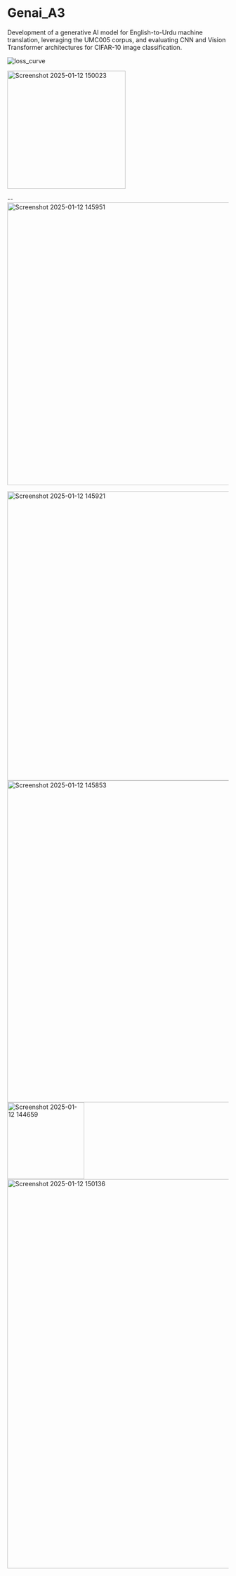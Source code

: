 # Genai_A3
Development of a generative AI model for English-to-Urdu machine translation, leveraging the UMC005 corpus, and evaluating CNN and Vision Transformer architectures for CIFAR-10 image classification.

![loss_curve](https://github.com/user-attachments/assets/a0c0863a-2611-4931-989f-1da0ba9416b4)



<img width="269" alt="Screenshot 2025-01-12 150023" src="https://github.com/user-attachments/assets/03278bc4-2bba-406d-a4be-9d52fd7cea24" />


--<img width="644" alt="Screenshot 2025-01-12 145951" src="https://github.com/user-attachments/assets/ab3addfb-bac5-4186-ac0c-36dee42d52f9" />


<img width="659" alt="Screenshot 2025-01-12 145921" src="https://github.com/user-attachments/assets/1a81928a-e124-4213-ac00-499a887ebc8b" />


<img width="733" alt="Screenshot 2025-01-12 145853" src="https://github.com/user-attachments/assets/d196822c-2adf-41d5-9c6c-308ffa0600b6" />


<img width="175" alt="Screenshot 2025-01-12 144659" src="https://github.com/user-attachments/assets/67cc943b-741b-4f31-988f-50a1e0600d4d" />


<img width="887" alt="Screenshot 2025-01-12 150136" src="https://github.com/user-attachments/assets/e47ec88f-bd4d-4fd5-a021-dc2fc5ebe14c" />


